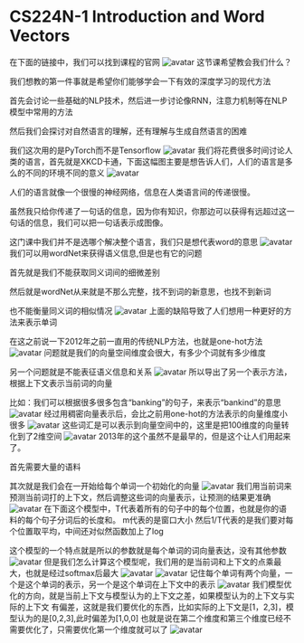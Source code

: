 # CS224N-1 Introduction and Word Vectors


在下面的链接中，我们可以找到课程的官网
![avatar](pic/a.jpg)
这节课希望教会我们什么？

我们想教的第一件事就是希望你们能够学会一下有效的深度学习的现代方法

首先会讨论一些基础的NLP技术，然后进一步讨论像RNN，注意力机制等在NLP模型中常用的方法

然后我们会探讨对自然语言的理解，还有理解与生成自然语言的困难

我们这次用的是PyTorch而不是Tensorflow
![avatar](pic/b.jpg)
我们将花费很多时间讨论人类的语言，首先就是XKCD卡通，下面这幅图主要是想告诉人们，人们的语言是多么的不同的环境不同的意义
![avatar](pic/c.jpg)

人们的语言就像一个很慢的神经网络，信息在人类语言间的传递很慢。

虽然我只给你传递了一句话的信息，因为你有知识，你那边可以获得有远超过这一句话的信息，我们可以把一句话表示成图像。

这门课中我们并不是选哪个解决整个语言，我们只是想代表word的意思
![avatar](pic/d.jpg)
我们可以用wordNet来获得语义信息,但是也有它的问题

首先就是我们不能获取同义词间的细微差别

然后就是wordNet从来就是不那么完整，找不到词的新意思，也找不到新词

也不能衡量同义词的相似情况
![avatar](pic/e.jpg)
上面的缺陷导致了人们想用一种更好的方法来表示单词

在这之前说一下2012年之前一直用的传统NLP方法，也就是one-hot方法
![avatar](pic/f.jpg)
问题就是我们的向量空间维度会很大，有多少个词就有多少维度

另一个问题就是不能表征语义信息和关系
![avatar](pic/g.jpg)
所以导出了另一个表示方法，根据上下文表示当前词的向量

比如：我们可以根据很多很多包含“banking”的句子，来表示“bankind”的意思
![avatar](pic/h.jpg)
经过用稠密向量表示后，会比之前用one-hot的方法表示的向量维度小很多
![avatar](pic/i.jpg)
这些词汇是可以表示到向量空间中的，这里是把100维度的向量转化到了2维空间
![avatar](pic/j.jpg)
2013年的这个虽然不是最早的，但是这个让人们用起来了。

首先需要大量的语料

其次就是我们会在一开始给每个单词一个初始化的向量
![avatar](pic/k.jpg)
我们用当前词来预测当前词打的上下文，然后调整这些词的向量表示，让预测的结果更准确
![avatar](pic/l.jpg)
在下面这个模型中，T代表着所有的句子中的每个位置，也就是你的语料的每个句子分词后的长度和。
m代表的是窗口大小
然后1/T代表的是我们要对每个位置取平均，中间还对似然函数加上了log

这个模型的一个特点就是所以的参数就是每个单词的词向量表达，没有其他参数
![avatar](pic/m.jpg)
但是我们怎么计算这个模型呢，我们用的是当前词和上下文的点乘最大，也就是经过softmax后最大
![avatar](pic/n.jpg)
![avatar](pic/o.jpg)
记住每个单词有两个向量，一个是这个单词的表示，另一个是这个单词在上下文中的表示
![avatar](pic/q.jpg)
我们模型优化的方向，就是当前上下文与模型认为的上下文之差，如果模型认为的上下文与实际的上下文
有偏差，这就是我们要优化的东西，比如实际的上下文是[1，2,3]，模型认为的是[0,2,3],此时偏差为[1,0,0]
也就是说在第二个维度和第三个维度已经不需要优化了，只需要优化第一个维度就可以了
![avatar](pic/r.jpg)